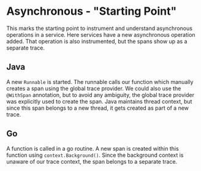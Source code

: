 # Asynchronous - "Starting Point"

This marks the starting point to instrument and understand asynchronous operations in a service. Here services have a new
asynchronous operation added. That operation is also instrumented, but the spans show up as a separate trace.

## Java

A new `Runnable` is started. The runnable calls our function which manually creates a span using the global trace provider. 
We could also use the `@WithSpan` annotation, but to avoid any ambiguity, the global trace provider was explicitly
used to create the span. Java maintains thread context, but since this span belongs to a new thread, it gets created as 
part of a new trace.

## Go

A function is called in a go routine. A new span is created within this function using `context.Background()`. Since the 
background context is unaware of our trace context, the span belongs to a separate trace.
